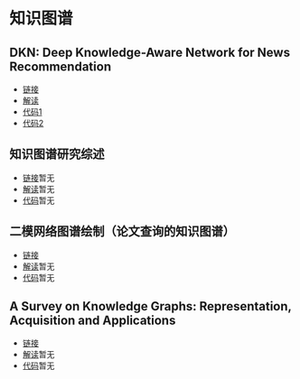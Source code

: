 # 知识图谱

## DKN: Deep Knowledge-Aware Network for News Recommendation

* [链接](https://arxiv.org/abs/1801.08284v2)
* [解读](https://github.com/pizzaonline/Knowledge-Graph/blob/master/%E8%A7%A3%E8%AF%BB%E6%B1%87%E6%80%BB/DKN%20Deep%20Knowledge-Aware%20Network%20for%20News%20Recommendation.md)
* [代码1](https://github.com/hwwang55/DKN)
* [代码2](https://github.com/princewen/tensorflow_practice/tree/master/recommendation/Basic-DKN-Demo)

##  知识图谱研究综述

* [链接]()暂无
* [解读]()暂无
* [代码]()暂无

## 二模网络图谱绘制（论文查询的知识图谱）

* [链接](https://zhuanlan.zhihu.com/p/108759906)
* [解读]()暂无
* [代码]()暂无

## A Survey on Knowledge Graphs: Representation, Acquisition and Applications

* [链接](https://arxiv.org/abs/2002.00388v1)
* [解读]()暂无
* [代码]()暂无
